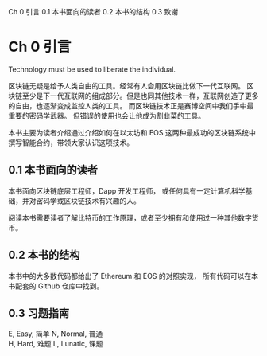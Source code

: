 Ch 0 引言
0.1 本书面向的读者
0.2 本书的结构
0.3 致谢


# Ch 0 引言

Technology must be used to liberate the individual.

区块链无疑是给予人类自由的工具。经常有人会用区块链比做下一代互联网。
区块链至少是下一代互联网的组成部分。但是也同其他技术一样，互联网创造了更多的自由，也逐渐变成监控人类的工具。
而区块链技术正是赛博空间中我们手中最重要的密码学武器。
但错误的使用也会让他成为割韭菜的工具。

本书主要为读者介绍通过介绍如何在以太坊和 EOS 这两种最成功的区块链系统中撰写智能合约，带领大家认识这项技术。

## 0.1 本书面向的读者

本书面向区块链底层工程师，Dapp 开发工程师，
或任何具有一定计算机科学基础，并对密码学或区块链技术有兴趣的人。

阅读本书需要读者了解比特币的工作原理，或者至少拥有和使用过一种其他数字货币。


## 0.2 本书的结构
本书中的大多数代码都给出了 Ethereum 和 EOS 的对照实现，
所有代码可以在本书配套的 Github 仓库中找到。


## 0.3 习题指南
E, Easy, 简单
N, Normal, 普通  
H, Hard, 难题
L, Lunatic, 课题

